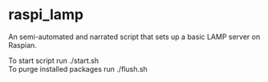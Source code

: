 # raspi_lamp
An semi-automated and narrated script that sets up a basic LAMP server on Raspian.

To start script run ./start.sh  
To purge installed packages run ./flush.sh  
